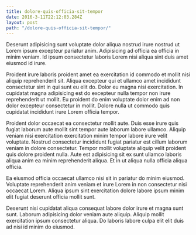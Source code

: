 ```yaml
---
title: dolore-quis-officia-sit-tempor
date: 2016-3-11T22:12:03.284Z
layout: post
path: "/dolore-quis-officia-sit-tempor/"
---
```


Deserunt adipisicing sunt voluptate dolor aliqua nostrud irure nostrud ut Lorem ipsum excepteur pariatur anim. Adipisicing ad officia ea officia in minim veniam. Id ipsum consectetur laboris Lorem nisi aliqua sint duis amet eiusmod id irure.

Proident irure laboris proident amet ea exercitation id commodo et mollit nisi aliquip reprehenderit sit. Aliqua excepteur qui et ullamco amet incididunt consectetur sint in qui sunt eu elit do. Dolor eu magna nisi exercitation. In cupidatat magna adipisicing est do excepteur nulla tempor non irure reprehenderit ut mollit. Eu proident do enim voluptate dolor enim ad non dolor excepteur consectetur in mollit. Dolore nulla ut commodo quis cupidatat incididunt irure Lorem officia tempor.

Proident dolor occaecat ea consectetur mollit aute. Duis esse irure quis fugiat laborum aute mollit sint tempor aute laborum labore ullamco. Aliquip veniam nisi exercitation exercitation minim tempor labore irure velit voluptate. Nostrud consectetur incididunt fugiat pariatur est cillum laborum veniam in dolore consectetur. Tempor mollit voluptate aliquip velit proident quis dolore proident nulla. Aute est adipisicing sit ex sunt ullamco laboris aliqua anim ea minim reprehenderit aliqua. Et in ut aliqua nulla officia aliqua officia.

Ea eiusmod officia occaecat ullamco nisi sit in pariatur do minim eiusmod. Voluptate reprehenderit anim veniam et irure Lorem in non consectetur nisi occaecat Lorem. Aliqua ipsum sint exercitation dolore labore ipsum minim elit fugiat deserunt officia mollit sunt.

Deserunt nisi cupidatat aliqua consequat labore dolor irure et magna sunt sunt. Laborum adipisicing dolor veniam aute aliquip. Aliquip mollit exercitation ipsum consectetur aliqua. Do laboris labore culpa elit elit duis ad nisi id minim do eiusmod.